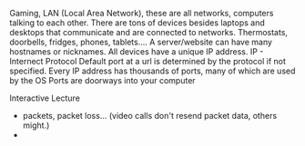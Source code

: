 Gaming, LAN (Local Area Network), these are all networks, computers talking to each other.
There are tons of devices besides laptops and desktops that communicate and are connected to networks. Thermostats, doorbells, fridges, phones, tablets....
A server/website can have many hostnames or nicknames.
All devices have a unique IP address.
IP - Internect Protocol
Default port at a url is determined by the protocol if not specified.
Every IP address has thousands of ports, many of which are used by the OS
Ports are doorways into your computer

Interactive Lecture

- packets, packet loss... (video calls don't resend packet data, others might.)
-
